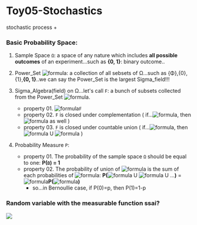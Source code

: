 # Toy05-Stochastics
stochastic process + 


### Basic Probability Space: 
1. Sample Space `Ω`: a space of any nature which includes **all possible outcomes** of an experiment...such as **{0, 1}**: binary outcome..
2. Power_Set ![formula](https://render.githubusercontent.com/render/math?math=2^\Omega): a collection of all sebsets of Ω...such as {Φ},{0},{1},**{0, 1}**..we can say the Power_Set is the largest Sigma_field!!!
3. Sigma_Algebra(field) on Ω...let's call `F`: a bunch of subsets collected from the Power_Set ![formula](https://render.githubusercontent.com/render/math?math=2^\Omega).
   - property 01. ![formula](https://render.githubusercontent.com/render/math?math=\Omega\in)`F`
   - property 02. `F` is closed under complementation ( if...![formula](https://render.githubusercontent.com/render/math?math=\Lambda\in\F), then ![formula](https://render.githubusercontent.com/render/math?math=\Lambda^c\in\F) as well )
   - property 03. `F` is closed under countable union ( if...![formula](https://render.githubusercontent.com/render/math?math=\Lambda_{1},\Lambda_{2}\in\F), then ![formula](https://render.githubusercontent.com/render/math?math=\Lambda_{1}) U ![formula](https://render.githubusercontent.com/render/math?math=\Lambda_{2}\in\F) ) 
 
4. Probability Measure `Ρ`:  
   - property 01. The probability of the sample space `Ω` should be equal to one: **P(`Ω`) = 1** 
   - property 02. The probability of union of ![formula](https://render.githubusercontent.com/render/math?math=\Lambda_{1},\Lambda_{2},..) is the sum of each probabilities of  ![formula](https://render.githubusercontent.com/render/math?math=\Lambda_{i}): **P(**![formula](https://render.githubusercontent.com/render/math?math=\Lambda_{1}) U ![formula](https://render.githubusercontent.com/render/math?math=\Lambda_{2}) U ...**)** = ![formula](https://render.githubusercontent.com/render/math?math=\Sigma)**P(**![formula](https://render.githubusercontent.com/render/math?math=\Lambda_{i})**)**
     - so...in Bernoullie case, if P(0)=p, then P(1)=1-p

### Random variable with the measurable function ssai? 
<img src="https://user-images.githubusercontent.com/31917400/90982586-ebdcee80-e55f-11ea-9e28-376a9ee26405.jpg" />













































































